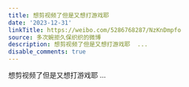 ```yaml
---
title: 想剪视频了但是又想打游戏耶
date: '2023-12-31'
linkTitle: https://weibo.com/5286768287/NzKnDmpfo
source: 多次婉拒久保织织的微博
description: 想剪视频了但是又想打游戏耶  ...
disable_comments: true
---
```

想剪视频了但是又想打游戏耶  ...